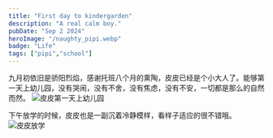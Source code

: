 ```yaml
---
title: "First day to kindergarden"
description: "A real calm boy."
pubDate: "Sep 2 2024"
heroImage: "/naughty_pipi.webp"
badge: "Life"
tags: ["pipi","school"]
---
```



九月初依旧是骄阳烈焰，感谢托班八个月的熏陶，皮皮已经是个小大人了。能够第一天上幼儿园，没有哭闹，没有不舍，没有焦虑，没有不安，一切都是那么的自然而然。
![皮皮第一天上幼儿园](/I_am_open.webp)

下午放学的时候，皮皮也是一副沉着冷静模样，看样子适应的很不错哦。
![皮皮放学](/first_day_off.webp)